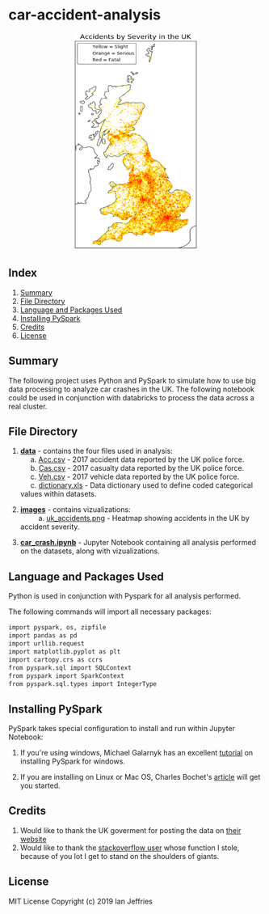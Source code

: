 # car-accident-analysis

<p align="center">
<img src="https://github.com/ianjeffries/car-accident-analysis/blob/master/images/uk_accidents.png" alt="Map of Accidents in the UK" width="250" height="430">
</p>

## Index 
1. [Summary](https://github.com/ianjeffries/car-accident-analysis#summary)
2. [File Directory](https://github.com/ianjeffries/car-accident-analysis#file-directory)
3. [Language and Packages Used](https://github.com/ianjeffries/car-accident-analysis#language-and-packages-used)
4. [Installing PySpark](https://github.com/ianjeffries/car-accident-analysis#installing-pyspark)
4. [Credits](https://github.com/ianjeffries/car-accident-analysis#credits)
5. [License](https://github.com/ianjeffries/car-accident-analysis#license)

## Summary 
The following project uses Python and PySpark to simulate how to use big data processing to analyze car crashes in the UK. The following notebook could be used in conjunction with databricks to process the data across a real cluster. 

## File Directory

1. [**data**](https://github.com/ianjeffries/car-accident-analysis/tree/master/data) - contains the four files used in analysis:  
  &nbsp;&nbsp;&nbsp;&nbsp;&nbsp;a. [Acc.csv](https://github.com/ianjeffries/car-accident-analysis/blob/master/data/Acc.csv) - 2017 accident data reported by the UK police force.  
  &nbsp;&nbsp;&nbsp;&nbsp;&nbsp;b. [Cas.csv](https://github.com/ianjeffries/car-accident-analysis/blob/master/data/Cas.csv) - 2017 casualty data reported by the UK police force.   
  &nbsp;&nbsp;&nbsp;&nbsp;&nbsp;c. [Veh.csv](https://github.com/ianjeffries/car-accident-analysis/blob/master/data/Veh.csv) - 2017 vehicle data reported by the UK police force.   
    &nbsp;&nbsp;&nbsp;&nbsp;&nbsp;c. [dictionary.xls](https://github.com/ianjeffries/car-accident-analysis/blob/master/data/dictionary.xls) - Data dictionary used to define coded categorical values within datasets.
     
2. [**images**](https://github.com/ianjeffries/car-accident-analysis/tree/master/images) - contains vizualizations:  
  &nbsp;&nbsp;&nbsp;&nbsp;&nbsp;&nbsp;&nbsp;&nbsp;&nbsp;a. [uk_accidents.png](https://github.com/ianjeffries/car-accident-analysis/blob/master/images/uk_accidents.png) - Heatmap showing accidents in the UK by accident severity.  
  
3. [**car_crash.ipynb**](https://github.com/ianjeffries/car-accident-analysis/blob/master/car_crash.ipynb) - Jupyter Notebook containing all analysis performed on the datasets, along with vizualizations.  

## Language and Packages Used

Python is used in conjunction with Pyspark for all analysis performed. 

The following commands will import all necessary packages:
  
  ```
import pyspark, os, zipfile
import pandas as pd
import urllib.request
import matplotlib.pyplot as plt
import cartopy.crs as ccrs
from pyspark.sql import SQLContext
from pyspark import SparkContext
from pyspark.sql.types import IntegerType
```

## Installing PySpark

PySpark takes special configuration to install and run within Jupyter Notebook: 

1. If you're using windows, Michael Galarnyk has an excellent [tutorial](https://medium.com/@GalarnykMichael/install-spark-on-windows-pyspark-4498a5d8d66c) on installing PySpark for windows.

2. If you are installing on Linux or Mac OS, Charles Bochet's [article](https://blog.sicara.com/get-started-pyspark-jupyter-guide-tutorial-ae2fe84f594f) will get you started.

## Credits

1. Would like to thank the UK goverment for posting the data on [their website](https://data.gov.uk/dataset/cb7ae6f0-4be6-4935-9277-47e5ce24a11f/road-safety-data)  
2. Would like to thank the [stackoverflow user](https://stackoverflow.com/questions/39699107/spark-rdd-to-dataframe-python) whose function I stole, because of you lot I get to stand on the shoulders of giants. 

## License 

MIT License
Copyright (c) 2019 Ian Jeffries
